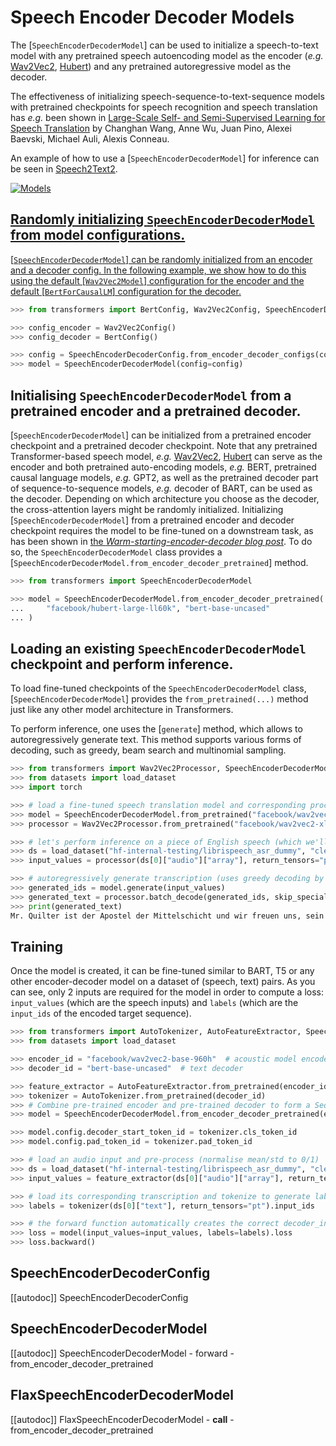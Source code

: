 <!--Copyright 2021 The HuggingFace Team. All rights reserved.

Licensed under the Apache License, Version 2.0 (the "License"); you may not use this file except in compliance with
the License. You may obtain a copy of the License at

http://www.apache.org/licenses/LICENSE-2.0

Unless required by applicable law or agreed to in writing, software distributed under the License is distributed on
an "AS IS" BASIS, WITHOUT WARRANTIES OR CONDITIONS OF ANY KIND, either express or implied. See the License for the
specific language governing permissions and limitations under the License.

⚠️ Note that this file is in Markdown but contain specific syntax for our doc-builder (similar to MDX) that may not be
rendered properly in your Markdown viewer.

-->

# Speech Encoder Decoder Models

The [`SpeechEncoderDecoderModel`] can be used to initialize a speech-to-text model
with any pretrained speech autoencoding model as the encoder (*e.g.* [Wav2Vec2](wav2vec2), [Hubert](hubert)) and any pretrained autoregressive model as the decoder.

The effectiveness of initializing speech-sequence-to-text-sequence models with pretrained checkpoints for speech
recognition and speech translation has *e.g.* been shown in [Large-Scale Self- and Semi-Supervised Learning for Speech
Translation](https://arxiv.org/abs/2104.06678) by Changhan Wang, Anne Wu, Juan Pino, Alexei Baevski, Michael Auli,
Alexis Conneau.

An example of how to use a [`SpeechEncoderDecoderModel`] for inference can be seen in [Speech2Text2](speech_to_text_2).

<div class="flex flex-wrap space-x-1">
<a href="https://huggingface.co/models?filter=speech-encoder-decoder">
<img alt="Models" src="https://img.shields.io/badge/All_model_pages-speech-encoder-decoder-blueviolet">
</div>

## Randomly initializing `SpeechEncoderDecoderModel` from model configurations.

[`SpeechEncoderDecoderModel`] can be randomly initialized from an encoder and a decoder config. In the following example, we show how to do this using the default [`Wav2Vec2Model`] configuration for the encoder
and the default [`BertForCausalLM`] configuration for the decoder.

```python
>>> from transformers import BertConfig, Wav2Vec2Config, SpeechEncoderDecoderConfig, SpeechEncoderDecoderModel

>>> config_encoder = Wav2Vec2Config()
>>> config_decoder = BertConfig()

>>> config = SpeechEncoderDecoderConfig.from_encoder_decoder_configs(config_encoder, config_decoder)
>>> model = SpeechEncoderDecoderModel(config=config)
```

## Initialising `SpeechEncoderDecoderModel` from a pretrained encoder and a pretrained decoder.

[`SpeechEncoderDecoderModel`] can be initialized from a pretrained encoder checkpoint and a pretrained decoder checkpoint. Note that any pretrained Transformer-based speech model, *e.g.* [Wav2Vec2](wav2vec2), [Hubert](hubert) can serve as the encoder and both pretrained auto-encoding models, *e.g.* BERT, pretrained causal language models, *e.g.* GPT2, as well as the pretrained decoder part of sequence-to-sequence models, *e.g.* decoder of BART, can be used as the decoder.
Depending on which architecture you choose as the decoder, the cross-attention layers might be randomly initialized.
Initializing [`SpeechEncoderDecoderModel`] from a pretrained encoder and decoder checkpoint requires the model to be fine-tuned on a downstream task, as has been shown in [the *Warm-starting-encoder-decoder blog post*](https://huggingface.co/blog/warm-starting-encoder-decoder).
To do so, the `SpeechEncoderDecoderModel` class provides a [`SpeechEncoderDecoderModel.from_encoder_decoder_pretrained`] method.

```python
>>> from transformers import SpeechEncoderDecoderModel

>>> model = SpeechEncoderDecoderModel.from_encoder_decoder_pretrained(
...     "facebook/hubert-large-ll60k", "bert-base-uncased"
... )
```

## Loading an existing `SpeechEncoderDecoderModel` checkpoint and perform inference.

To load fine-tuned checkpoints of the `SpeechEncoderDecoderModel` class, [`SpeechEncoderDecoderModel`] provides the `from_pretrained(...)` method just like any other model architecture in Transformers.

To perform inference, one uses the [`generate`] method, which allows to autoregressively generate text. This method supports various forms of decoding, such as greedy, beam search and multinomial sampling.

```python
>>> from transformers import Wav2Vec2Processor, SpeechEncoderDecoderModel
>>> from datasets import load_dataset
>>> import torch

>>> # load a fine-tuned speech translation model and corresponding processor
>>> model = SpeechEncoderDecoderModel.from_pretrained("facebook/wav2vec2-xls-r-300m-en-to-15")
>>> processor = Wav2Vec2Processor.from_pretrained("facebook/wav2vec2-xls-r-300m-en-to-15")

>>> # let's perform inference on a piece of English speech (which we'll translate to German)
>>> ds = load_dataset("hf-internal-testing/librispeech_asr_dummy", "clean", split="validation")
>>> input_values = processor(ds[0]["audio"]["array"], return_tensors="pt").input_values

>>> # autoregressively generate transcription (uses greedy decoding by default)
>>> generated_ids = model.generate(input_values)
>>> generated_text = processor.batch_decode(generated_ids, skip_special_tokens=True)[0]
>>> print(generated_text)
Mr. Quilter ist der Apostel der Mittelschicht und wir freuen uns, sein Evangelium willkommen heißen zu können.
```

## Training

Once the model is created, it can be fine-tuned similar to BART, T5 or any other encoder-decoder model on a dataset of (speech, text) pairs.
As you can see, only 2 inputs are required for the model in order to compute a loss: `input_values` (which are the
speech inputs) and `labels` (which are the `input_ids` of the encoded target sequence).

```python
>>> from transformers import AutoTokenizer, AutoFeatureExtractor, SpeechEncoderDecoderModel
>>> from datasets import load_dataset

>>> encoder_id = "facebook/wav2vec2-base-960h"  # acoustic model encoder
>>> decoder_id = "bert-base-uncased"  # text decoder

>>> feature_extractor = AutoFeatureExtractor.from_pretrained(encoder_id)
>>> tokenizer = AutoTokenizer.from_pretrained(decoder_id)
>>> # Combine pre-trained encoder and pre-trained decoder to form a Seq2Seq model
>>> model = SpeechEncoderDecoderModel.from_encoder_decoder_pretrained(encoder_id, decoder_id)

>>> model.config.decoder_start_token_id = tokenizer.cls_token_id
>>> model.config.pad_token_id = tokenizer.pad_token_id

>>> # load an audio input and pre-process (normalise mean/std to 0/1)
>>> ds = load_dataset("hf-internal-testing/librispeech_asr_dummy", "clean", split="validation")
>>> input_values = feature_extractor(ds[0]["audio"]["array"], return_tensors="pt").input_values

>>> # load its corresponding transcription and tokenize to generate labels
>>> labels = tokenizer(ds[0]["text"], return_tensors="pt").input_ids

>>> # the forward function automatically creates the correct decoder_input_ids
>>> loss = model(input_values=input_values, labels=labels).loss
>>> loss.backward()
```

## SpeechEncoderDecoderConfig

[[autodoc]] SpeechEncoderDecoderConfig

## SpeechEncoderDecoderModel

[[autodoc]] SpeechEncoderDecoderModel
    - forward
    - from_encoder_decoder_pretrained

## FlaxSpeechEncoderDecoderModel

[[autodoc]] FlaxSpeechEncoderDecoderModel
    - __call__
    - from_encoder_decoder_pretrained
